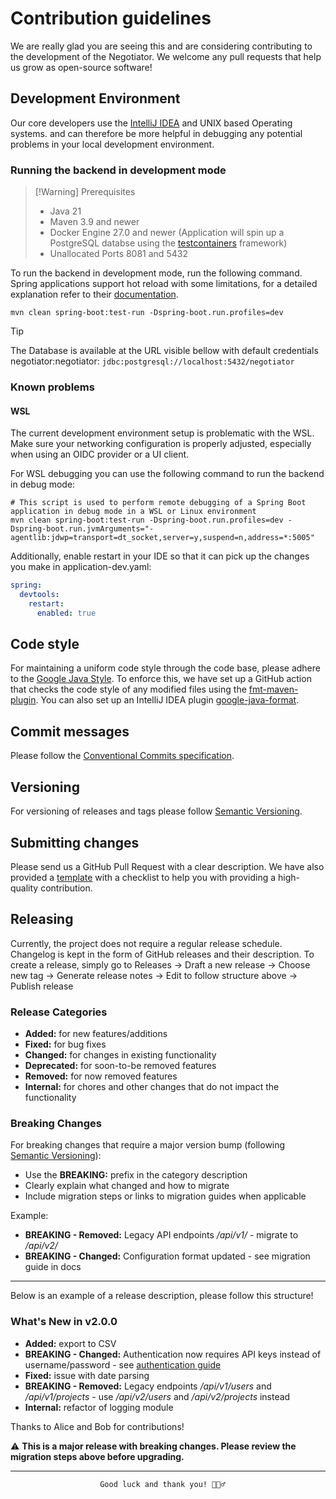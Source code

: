# Contribution guidelines

We are really glad you are seeing this and are considering contributing to the development of the
Negotiator.
We welcome any pull requests that help us grow as open-source software!

## Development Environment

Our core developers use the [IntelliJ IDEA](https://www.jetbrains.com/idea/) and UNIX based Operating systems.
and can therefore be more helpful in debugging any potential problems in your local development
environment.

### Running the backend in development mode

> [!Warning] Prerequisites
> - Java 21
> - Maven 3.9 and newer
> - Docker Engine 27.0 and newer (Application will spin up a PostgreSQL databse using
    the [testcontainers](https://testcontainers.com) framework)
> - Unallocated Ports 8081 and 5432

To run the backend in development mode, run the following command.
Spring applications support hot reload with some limitations,
for a detailed explanation refer to
their [documentation](https://docs.spring.io/spring-boot/reference/using/devtools.html).

```shell
mvn clean spring-boot:test-run -Dspring-boot.run.profiles=dev 
```

> [!TIP]
> The Database is available at the URL visible bellow with default credentials negotiator:negotiator:
> `jdbc:postgresql://localhost:5432/negotiator`
### Known problems

#### WSL

The current development environment setup is problematic with the WSL.
Make sure your networking configuration is properly adjusted, especially when using an OIDC provider or a UI client.

For WSL debugging you can use the following command to run the backend in debug mode:

```shell
# This script is used to perform remote debugging of a Spring Boot application in debug mode in a WSL or Linux environment
mvn clean spring-boot:test-run -Dspring-boot.run.profiles=dev -Dspring-boot.run.jvmArguments="-agentlib:jdwp=transport=dt_socket,server=y,suspend=n,address=*:5005"
```

Additionally, enable restart in your IDE so that it can pick up the changes you make in application-dev.yaml: 

```yaml
spring:
  devtools:
    restart:
      enabled: true
```

## Code style

For maintaining a uniform code style through the code base, please adhere to the
[Google Java Style](https://google.github.io/styleguide/javaguide.html).
To enforce this, we have set up a GitHub action that checks the code style of any modified files
using the [fmt-maven-plugin](https://github.com/spotify/fmt-maven-plugin).
You can also set up an IntelliJ IDEA plugin
[google-java-format](https://github.com/google/google-java-format).

## Commit messages

Please follow
the [Conventional Commits specification](https://www.conventionalcommits.org/en/v1.0.0/#summary).

## Versioning

For versioning of releases and tags please follow [Semantic Versioning](https://semver.org/).

## Submitting changes

Please send us a GitHub Pull Request with a clear description.
We have also provided
a [template](https://github.com/BBMRI-ERIC/negotiator-v3/blob/master/.github/pull_request_template.md)
with a checklist to help you with providing a high-quality contribution.

## Releasing
Currently, the project does not require a regular release schedule.
Changelog is kept in the form of GitHub releases and their description.
To create a release, simply go to Releases → Draft a new release
→ Choose new tag → Generate release notes → Edit to follow structure above → Publish release

### Release Categories

- **Added:** for new features/additions
- **Fixed:** for bug fixes
- **Changed:** for changes in existing functionality
- **Deprecated:** for soon-to-be removed features
- **Removed:** for now removed features
- **Internal:** for chores and other changes that do not impact the functionality

### Breaking Changes

For breaking changes that require a major version bump (following [Semantic Versioning](https://semver.org/)):
- Use the **BREAKING:** prefix in the category description
- Clearly explain what changed and how to migrate
- Include migration steps or links to migration guides when applicable

Example:
- **BREAKING - Removed:** Legacy API endpoints */api/v1/* - migrate to */api/v2/*
- **BREAKING - Changed:** Configuration format updated - see migration guide in docs

---
  Below is an example of a release description, please follow this structure!
### What's New in v2.0.0
- **Added:** export to CSV
- **BREAKING - Changed:** Authentication now requires API keys instead of username/password - see [authentication guide](/auth)
- **Fixed:** issue with date parsing
- **BREAKING - Removed:** Legacy endpoints */api/v1/users* and */api/v1/projects* - use */api/v2/users* and */api/v2/projects* instead
- **Internal:** refactor of logging module

Thanks to Alice and Bob for contributions!

⚠️ **This is a major release with breaking changes. Please review the migration steps above before upgrading.**

---

                        Good luck and thank you! 🙇🏻‍♂️
